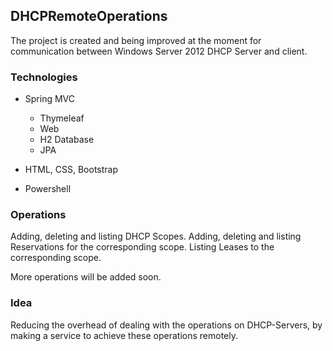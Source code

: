 ## DHCPRemoteOperations
The project is created and being improved at the moment for communication between Windows Server 2012 DHCP Server and client.

### Technologies
- Spring MVC
  - Thymeleaf
  - Web
  - H2 Database
  - JPA
  
- HTML, CSS, Bootstrap

- Powershell

### Operations
Adding, deleting and listing DHCP Scopes.
Adding, deleting and listing Reservations for the corresponding scope.
Listing Leases to the corresponding scope.

More operations will be added soon.

### Idea
Reducing the overhead of dealing with the operations on DHCP-Servers, by making a service to achieve these operations remotely.
